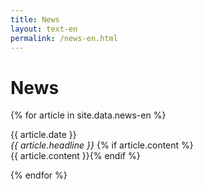 ```yaml
---
title: News
layout: text-en
permalink: /news-en.html
---
```


# News
{% for article in site.data.news-en %}
<p>{{ article.date }} <br>
<em>{{ article.headline }}</em>
{% if article.content %}<br>{{ article.content }}{% endif %}</p>
{% endfor %}
